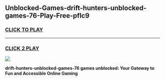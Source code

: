 
## Unblocked-Games-drift-hunters-unblocked-games-76-Play-Free-pflc9
<h3>
<a href="https://premium76.site?title=drift-hunters-unblocked-games-76&ref=18A">CLICK TO PLAY</a></h3>
<hr>

<h3>
<a href="https://premium76.site?title=drift-hunters-unblocked-games-76&ref=18A">CLICK 2 PLAY</a>
  
</h3>

<a href="https://premium76.site?title=drift-hunters-unblocked-games-76&ref=18A"><img src="https://clearcache.store/games.png"></a>


**drift-hunters-unblocked-games-76 games unblocked: Your Gateway to Fun and Accessible Online Gaming**
